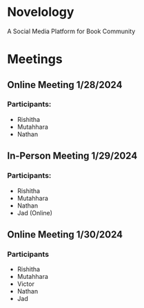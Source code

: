 # Novelology
A Social Media Platform for Book Community


# Meetings

## Online Meeting 1/28/2024
### Participants:
- Rishitha
- Mutahhara
- Nathan
## In-Person Meeting 1/29/2024
### Participants:
- Rishitha
- Mutahhara 
- Nathan
- Jad (Online)
## Online Meeting 1/30/2024
### Participants
- Rishitha
- Mutahhara
- Victor
- Nathan
- Jad 
